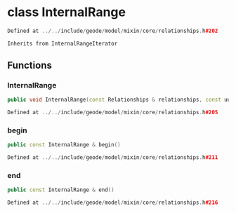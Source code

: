 # class InternalRange

```cpp
Defined at ../../include/geode/model/mixin/core/relationships.h#202
```

```cpp
Inherits from InternalRangeIterator
```



## Functions

### InternalRange

```cpp
public void InternalRange(const Relationships & relationships, const uuid & component_id)
```

```cpp
Defined at ../../include/geode/model/mixin/core/relationships.h#205
```

### begin

```cpp
public const InternalRange & begin()
```

```cpp
Defined at ../../include/geode/model/mixin/core/relationships.h#211
```

### end

```cpp
public const InternalRange & end()
```

```cpp
Defined at ../../include/geode/model/mixin/core/relationships.h#216
```



